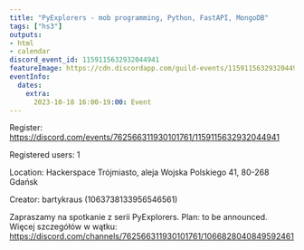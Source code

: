 ```yaml
---
title: "PyExplorers - mob programming, Python, FastAPI, MongoDB"
tags: ["hs3"]
outputs:
- html
- calendar
discord_event_id: 1159115632932044941
featureImage: https://cdn.discordapp.com/guild-events/1159115632932044941/70ce4a270bc6280afa9967239357dfe9.png?size=1024
eventInfo:
  dates:
    extra:
      2023-10-18 16:00-19:00: Event
---
```

Register: <https://discord.com/events/762566311930101761/1159115632932044941>

Registered users: 1

Location: Hackerspace Trójmiasto, aleja Wojska Polskiego 41, 80-268 Gdańsk

Creator: bartykraus (1063738133956546561)

Zapraszamy na spotkanie z serii PyExplorers. Plan:  to be announced. Więcej szczegółów w wątku: https://discord.com/channels/762566311930101761/1066828040849592461
